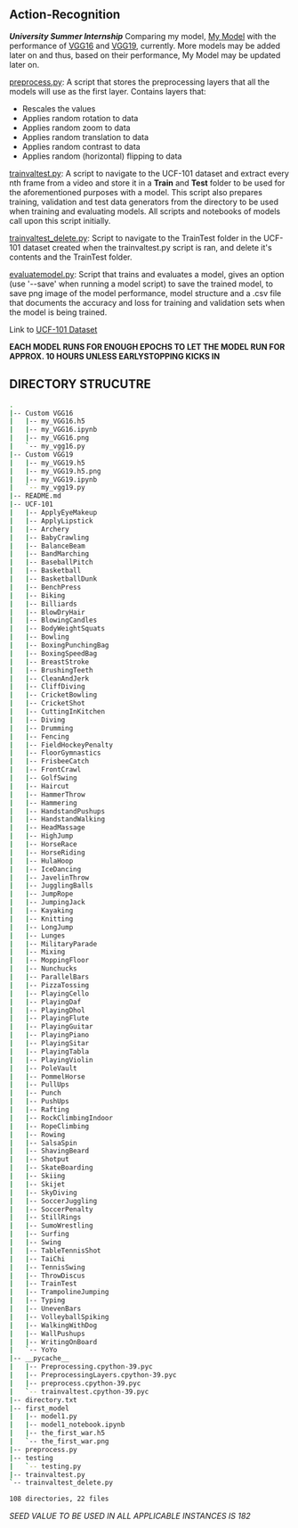 ## Action-Recognition
***University Summer Internship***
Comparing my model, [My Model](https://github.com/Cookie182/Action-Recognition/tree/main/My%20Model) with the performance of [VGG16](https://github.com/Cookie182/Action-Recognition/tree/main/Custom%20VGG16) and [VGG19](https://github.com/Cookie182/Action-Recognition/tree/main/Custom%20VGG19), currently. More models may be added later on and thus, based on their performance, My Model may be updated later on.

[preprocess.py](https://github.com/Cookie182/Action-Recognition/blob/main/preprocess.py): A script that stores the preprocessing layers that all the models will use as the first layer. Contains layers that:
  * Rescales the values
  * Applies random rotation to data
  * Applies random zoom to data
  * Applies random translation to data
  * Applies random contrast to data
  * Applies random (horizontal) flipping to data

[trainvaltest.py](https://github.com/Cookie182/Action-Recognition/blob/main/trainvaltest.py): A script to navigate to the UCF-101 dataset and extract every nth frame from a video and store it in a **Train** and **Test** folder to be used for the aforementioned purposes with a model. This script also prepares training, validation and test data generators from the directory to be used when training and evaluating models. All scripts and notebooks of models call upon this script initially. 

[trainvaltest_delete.py](https://github.com/Cookie182/Action-Recognition/blob/main/trainvaltest_delete.py): Script to navigate to the TrainTest folder in the UCF-101 dataset created when the trainvaltest.py script is ran, and delete it's contents and the TrainTest folder.

[evaluatemodel.py](https://github.com/Cookie182/Action-Recognition/blob/main/evaluatemodel.py): Script that trains and evaluates a model, gives an option (use '--save' when running a model script) to save the trained model, to save png image of the model performance, model structure and a .csv file that documents the accuracy and loss for training and validation sets when the model is being trained.

Link to [UCF-101 Dataset](https://www.crcv.ucf.edu/data/UCF101.php)

**EACH MODEL RUNS FOR ENOUGH EPOCHS TO LET THE MODEL RUN FOR APPROX. 10 HOURS UNLESS EARLYSTOPPING KICKS IN**

## **DIRECTORY STRUCUTRE**
```BASH
.
|-- Custom VGG16
|   |-- my_VGG16.h5
|   |-- my_VGG16.ipynb
|   |-- my_VGG16.png
|   `-- my_vgg16.py
|-- Custom VGG19
|   |-- my_VGG19.h5
|   |-- my_VGG19.h5.png
|   |-- my_VGG19.ipynb
|   `-- my_vgg19.py
|-- README.md
|-- UCF-101
|   |-- ApplyEyeMakeup
|   |-- ApplyLipstick
|   |-- Archery
|   |-- BabyCrawling
|   |-- BalanceBeam
|   |-- BandMarching
|   |-- BaseballPitch
|   |-- Basketball
|   |-- BasketballDunk
|   |-- BenchPress
|   |-- Biking
|   |-- Billiards
|   |-- BlowDryHair
|   |-- BlowingCandles
|   |-- BodyWeightSquats
|   |-- Bowling
|   |-- BoxingPunchingBag
|   |-- BoxingSpeedBag
|   |-- BreastStroke
|   |-- BrushingTeeth
|   |-- CleanAndJerk
|   |-- CliffDiving
|   |-- CricketBowling
|   |-- CricketShot
|   |-- CuttingInKitchen
|   |-- Diving
|   |-- Drumming
|   |-- Fencing
|   |-- FieldHockeyPenalty
|   |-- FloorGymnastics
|   |-- FrisbeeCatch
|   |-- FrontCrawl
|   |-- GolfSwing
|   |-- Haircut
|   |-- HammerThrow
|   |-- Hammering
|   |-- HandstandPushups
|   |-- HandstandWalking
|   |-- HeadMassage
|   |-- HighJump
|   |-- HorseRace
|   |-- HorseRiding
|   |-- HulaHoop
|   |-- IceDancing
|   |-- JavelinThrow
|   |-- JugglingBalls
|   |-- JumpRope
|   |-- JumpingJack
|   |-- Kayaking
|   |-- Knitting
|   |-- LongJump
|   |-- Lunges
|   |-- MilitaryParade
|   |-- Mixing
|   |-- MoppingFloor
|   |-- Nunchucks
|   |-- ParallelBars
|   |-- PizzaTossing
|   |-- PlayingCello
|   |-- PlayingDaf
|   |-- PlayingDhol
|   |-- PlayingFlute
|   |-- PlayingGuitar
|   |-- PlayingPiano
|   |-- PlayingSitar
|   |-- PlayingTabla
|   |-- PlayingViolin
|   |-- PoleVault
|   |-- PommelHorse
|   |-- PullUps
|   |-- Punch
|   |-- PushUps
|   |-- Rafting
|   |-- RockClimbingIndoor
|   |-- RopeClimbing
|   |-- Rowing
|   |-- SalsaSpin
|   |-- ShavingBeard
|   |-- Shotput
|   |-- SkateBoarding
|   |-- Skiing
|   |-- Skijet
|   |-- SkyDiving
|   |-- SoccerJuggling
|   |-- SoccerPenalty
|   |-- StillRings
|   |-- SumoWrestling
|   |-- Surfing
|   |-- Swing
|   |-- TableTennisShot
|   |-- TaiChi
|   |-- TennisSwing
|   |-- ThrowDiscus
|   |-- TrainTest
|   |-- TrampolineJumping
|   |-- Typing
|   |-- UnevenBars
|   |-- VolleyballSpiking
|   |-- WalkingWithDog
|   |-- WallPushups
|   |-- WritingOnBoard
|   `-- YoYo
|-- __pycache__
|   |-- Preprocessing.cpython-39.pyc
|   |-- PreprocessingLayers.cpython-39.pyc
|   |-- preprocess.cpython-39.pyc
|   `-- trainvaltest.cpython-39.pyc
|-- directory.txt
|-- first_model
|   |-- model1.py
|   |-- model1_notebook.ipynb
|   |-- the_first_war.h5
|   `-- the_first_war.png
|-- preprocess.py
|-- testing
|   `-- testing.py
|-- trainvaltest.py
`-- trainvaltest_delete.py

108 directories, 22 files
```

*SEED VALUE TO BE USED IN ALL APPLICABLE INSTANCES IS 182*
